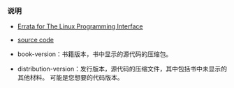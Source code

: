 ### 说明
- [Errata for The Linux Programming Interface](https://man7.org/tlpi/errata/)
- [source code](https://man7.org/tlpi/)

- book-version：书籍版本，书中显示的源代码的压缩包。
- distribution-version：发行版本，源代码的压缩文件，其中包括书中未显示的其他材料。 可能是您想要的代码版本。
